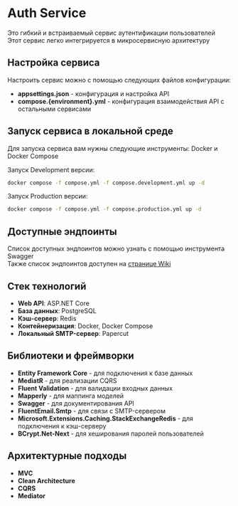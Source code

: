 # Auth Service
Это гибкий и встраиваемый сервис аутентификации пользователей  
Этот сервис легко интегрируется в микросервисную архитектуру  

## Настройка сервиса
Настроить сервис можно с помощью следующих файлов конфигурации:
* **appsettings.json** - конфигурация и настройка API
* **compose.{environment}.yml** - конфигурация взаимодействия API с остальными сервисами

## Запуск сервиса в локальной среде
Для запуска сервиса вам нужны следующие инструменты: Docker и Docker Compose  

Запуск Development версии:
```bash
docker compose -f compose.yml -f compose.development.yml up -d
```
Запуск Production версии:
```bash
docker compose -f compose.yml -f compose.production.yml up -d
```

## Доступные эндпоинты
Список доступных эндпоинтов можно узнать с помощью инструмента Swagger  
Также список эндпоинтов доступен на [странице Wiki](https://github.com/Fantazirro/auth-service/wiki#%D0%B4%D0%BE%D1%81%D1%82%D1%83%D0%BF%D0%BD%D1%8B%D0%B5-%D1%8D%D0%BD%D0%B4%D0%BF%D0%BE%D0%B8%D0%BD%D1%82%D1%8B-%D0%B8-%D0%B8%D1%85-%D0%BF%D0%B0%D1%80%D0%B0%D0%BC%D0%B5%D1%82%D1%80%D1%8B)

## Стек технологий
* **Web API**: ASP.NET Core
* **База данных**: PostgreSQL
* **Кэш-сервер**: Redis
* **Контейнеризация**: Docker, Docker Compose
* **Локальный SMTP-сервер**: Papercut

## Библиотеки и фреймворки
* **Entity Framework Core** - для подключения к базе данных
* **MediatR** - для реализации CQRS
* **Fluent Validation** - для валидации входных данных
* **Mapperly** - для маппинга моделей
* **Swagger** - для документирования API
* **FluentEmail.Smtp** - для связи с SMTP-сервером
* **Microsoft.Extensions.Caching.StackExchangeRedis** - для подключения к кэш-серверу
* **BCrypt.Net-Next** - для хеширования паролей пользователей

## Архитектурные подходы
* **MVC**
* **Clean Architecture**
* **CQRS**
* **Mediator**